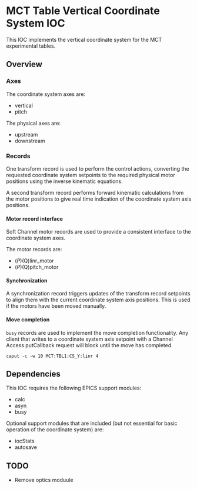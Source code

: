 # MCT Table Vertical Coordinate System IOC

This IOC implements the vertical coordinate system for the MCT experimental
tables.

## Overview

### Axes

The coordinate system axes are:
- vertical
- pitch

The physical axes are:

- upstream 
- downstream

### Records 

One transform record is used to perform the control actions, converting the
requested coordinate system setpoints to the required physical motor positions
using the inverse kinematic equations.

A second transform record performs forward kinematic calculations from the motor
positions to give real time indication of the coordinate system axis positions.

#### Motor record interface

Soft Channel motor records are used to provide a consistent interface to the
coordinate system axes.

The motor records are:

- $(P)$(Q)linr\_motor
- $(P)$(Q)pitch\_motor

#### Synchronization

A synchronization record triggers updates of the transform record setpoints to
align them with the current coordinate system axis positions. This is used if
the motors have been moved manually.

#### Move completion

`busy` records are used to implement the move completion functionality. Any
client that writes to a coordinate system axis setpoint with a Channel Access putCallback request will block until the move has completed.

```console
caput -c -w 10 MCT:TBL1:CS_Y:linr 4
```

## Dependencies

This IOC requires the following EPICS support modules:

- calc
- asyn
- busy

Optional support modules that are included (but not essential for basic
operation of the coordinate system) are:

- iocStats
- autosave

## TODO

- Remove optics moduule



